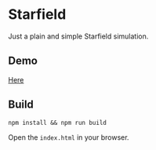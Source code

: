 # Starfield

Just a plain and simple Starfield simulation.

## Demo

[Here](https://bertmaurau.be/projects/visualizations-and-simulations/starfield-simulation/)


## Build

```
npm install && npm run build
```

Open the `index.html` in your browser.